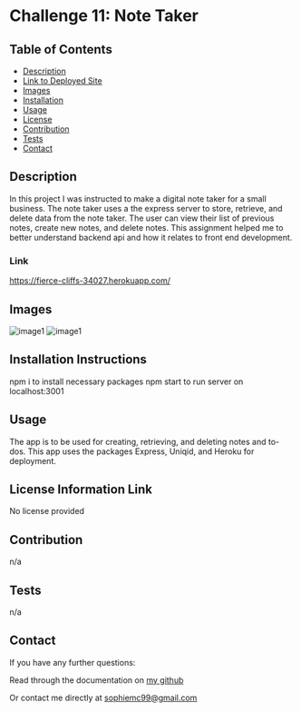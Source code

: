   # Challenge 11: Note Taker 

  ## Table of Contents
  - [Description](#description)
  - [Link to Deployed Site](#link)
  - [Images](#images)
  - [Installation](#installation)
  - [Usage](#usage)
  - [License](#license)
  - [Contribution](#contribution)
  - [Tests](#tests)
  - [Contact](#contact)

  ## Description
  In this project I was instructed to make a digital note taker for a small business. The note taker uses a the express server to store, retrieve, and delete data from the note taker. The user can view their list of previous notes, create new notes, and delete notes. This assignment helped me to better understand backend api and how it relates to front end development.

  ### Link

  https://fierce-cliffs-34027.herokuapp.com/

  ## Images

  ![image1](/notetaker-challenge-11/public/assets/images/note1.png)
  ![image1](/notetaker-challenge-11/public/assets/images/note2.png)
  
  ## Installation Instructions
  npm i to install necessary packages
  npm start to run server on localhost:3001

  
  ## Usage
  The app is to be used for creating, retrieving, and deleting notes and to-dos.
  This app uses the packages Express, Uniqid, and Heroku for deployment.
  
  ## License Information Link
  No license provided
  
  ## Contribution
  n/a
  
  ## Tests
  n/a
  
  ## Contact
  If you have any further questions:

  Read through the documentation on <a href=github.com/pinkywiththebrain>my github</a>

  Or contact me directly at sophiemc99@gmail.com